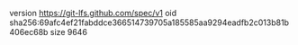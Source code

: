 version https://git-lfs.github.com/spec/v1
oid sha256:69afc4ef21fabddce366514739705a185585aa9294eadfb2c013b81b406ec68b
size 9646
